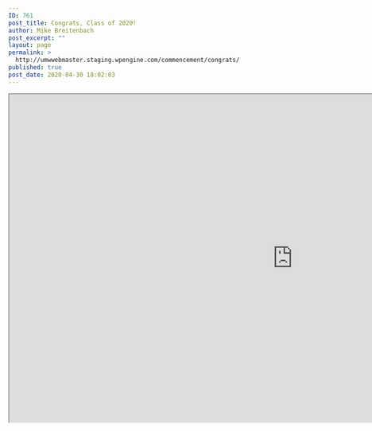 ```yaml
---
ID: 761
post_title: Congrats, Class of 2020!
author: Mike Breitenbach
post_excerpt: ""
layout: page
permalink: >
  http://umwwebmaster.staging.wpengine.com/commencement/congrats/
published: true
post_date: 2020-04-30 18:02:03
---
```

<iframe title="Class of 2020 Congratulations Feed" src="http://gobjgvuk.everwall.com/" width="1140px" height="660px"></iframe> 

<script src="https://cdn.everwall.com/embed/embed.min.js" type="text/javascript" charset="utf-8" async defer></script>
<script type="text/javascript" charset="utf-8">
  var ew_gobjgvuk = {"layout":"waterfall","post_limit":30,"expand":false}
</script>
<div class="everwall-embed" id="ew-gobjgvuk" style="width:100%;height:400px"></div>